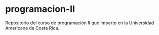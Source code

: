 # programacion-II
Repositorio del curso de programación II que imparto en la Universidad Americana de Costa Rica.
